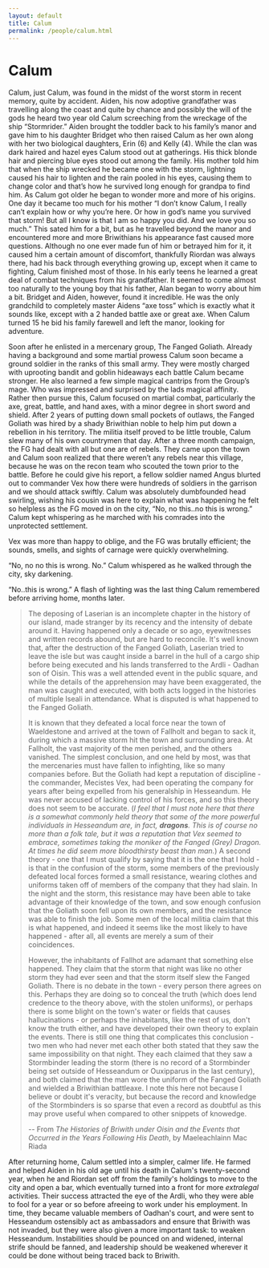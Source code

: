 ```yaml
---	
layout: default	
title: Calum	
permalink: /people/calum.html
---
```


# Calum

Calum, just Calum, was found in the midst of the worst storm in recent memory, quite by accident. Aiden, his now adoptive grandfather was travelling along the coast and quite by chance and possibly the will of the gods he heard two year old Calum screeching from the wreckage of the ship “Stormrider.” 
Aiden brought the toddler back to his family’s manor and gave him to his daughter Bridget who then raised Calum as her own along with her two biological daughters, Erin (6) and Kelly (4). 
While the clan was dark haired and hazel eyes Calum stood out at gatherings. His thick blonde hair and piercing blue eyes stood out among the family. His mother told him that when the ship wrecked he became one with the storm, lightning caused his hair to lighten and the rain pooled in his eyes, causing them to change color and that’s how he survived long enough for grandpa to find him. 
As Calum got older he began to wonder more and more of his origins. One day it became too much for his mother “I don’t know Calum, I really can’t explain how or why you’re here. Or how in god’s name you survived that storm! But all I know is that I am so happy you did. And we love you so much.” 
This sated him for a bit, but as he travelled beyond the manor and encountered more and more Briwithians his appearance fast caused more questions. Although no one ever made fun of him or betrayed him for it, it caused him a certain amount of discomfort, thankfully Riordan was always there, had his back through everything growing up, except when it came to fighting, Calum finished most of those. 
In his early teens he learned a great deal of combat techniques from his grandfather. It seemed to come almost too naturally to the young boy that his father, Alan began to worry about him a bit. 
Bridget and Aiden, however, found it incredible. He was the only grandchild to completely master Aidens “axe toss” which is exactly what it sounds like, except with a 2 handed battle axe or great axe. 
When Calum turned 15 he bid his family farewell and left the manor, looking for adventure. 

Soon after he enlisted in a mercenary group, The Fanged Goliath. Already having a background and some martial prowess Calum soon became a ground soldier in the ranks of this small army. They were mostly charged with uprooting bandit and goblin hideaways each battle Calum became stronger. He also learned a few simple magical cantrips from the Group’s mage. Who was impressed and surprised by the lads magical affinity. Rather then pursue this, Calum focused on martial combat, particularly the axe, great, battle, and hand axes, with a minor degree in short sword and shield. 
After 2 years of putting down small pockets of outlaws, the Fanged Goliath was hired by a shady Briwithian noble to help him put down a rebellion in his territory. 
The militia itself proved to be little trouble, Calum slew many of his own countrymen that day. After a three month campaign, the FG had dealt with all but one are of rebels. They came upon the town and Calum soon realized that there weren’t any rebels near this village, because he was on the recon team who scouted the town prior to the battle. Before he could give his report, a fellow soldier named Angus blurted out to commander Vex how there were hundreds of soldiers in the garrison and we should attack swiftly. Calum was absolutely dumbfounded head swirling, wishing his cousin was here to explain what was happening he felt so helpless as the FG moved in on the city, “No, no this..no this is wrong.” Calum kept whispering as he marched with his comrades into the unprotected settlement. 

Vex was more than happy to oblige, and the FG was brutally efficient; the sounds, smells, and sights of carnage were quickly overwhelming.

“No, no no this is wrong. No.” Calum whispered as he walked through the city, sky darkening.

“No..this is wrong.” A flash of lighting was the last thing Calum remembered before arriving home, months later. 

> The deposing of Laserian is an incomplete chapter in the history of our island, made stranger by its recency and the intensity of debate around it. Having happened only a decade or so ago, eyewitnesses and written records abound, but are hard to reconcile. It's well known that, after the destruction of the Fanged Goliath, Laserian tried to leave the isle but was caught inside a barrel in the hull of a cargo ship before being executed and his lands transferred to the Ardli - Oadhan son of Oisin. This was a well attended event in the public square, and while the details of the apprehension may have been exaggerated, the man was caught and executed, with both acts logged in the histories of multiple Iseali in attendance. What is disputed is what happened to the Fanged Goliath.
> 
> It is known that they defeated a local force near the town of Waeldestone and arrived at the town of Fallholt and began to sack it, during which a massive storm hit the town and surrounding area. At Fallholt, the vast majority of the men perished, and the others vanished. The simplest conclusion, and one held by most, was that the mercenaries must have fallen to infighting, like so many companies before. But the Goliath had kept a reputation of discipline - the commander, Mecistes Vex, had been operating the company for years after being expelled from his generalship in Hesseandum. He was never accused of lacking control of his forces, and so this theory does not seem to be accurate. (_I feel that I must note here that there is a somewhat commonly held theory that some of the more powerful individuals in Hesseandum are, in fact, **dragons**. This is of course no more than a folk tale, but it was a reputation that Vex seemed to embrace, sometimes taking the moniker of the Fanged (Grey) Dragon. At times he did seem more bloodthirsty beast than man._) A second theory - one that I must qualify by saying that it is the one that I hold - is that in the confusion of the storm, some members of the previously defeated local forces formed a small resistance, wearing clothes and uniforms taken off of members of the company that they had slain. In the night and the storm, this resistance may have been able to take advantage of their knowledge of the town, and sow enough confusion that the Goliath soon fell upon its own members, and the resistance was able to finish the job. Some men of the local militia claim that this is what happened, and indeed it seems like the most likely to have happened - after all, all events are merely a sum of their coincidences. 
> 
> However, the inhabitants of Fallhot are adamant that something else happened. They claim that the storm that night was like no other storm they had ever seen and that the storm itself slew the Fanged Goliath. There is no debate in the town - every person there agrees on this. Perhaps they are doing so to conceal the truth (which does lend credence to the theory above, with the stolen uniforms), or perhaps there is some blight on the town's water or fields that causes hallucinations - or perhaps the inhabitants, like the rest of us, don't know the truth either, and have developed their own theory to explain the events. There is still one thing that complicates this conclusion - two men who had never met each other both stated that they saw the same impossibility on that night. They each claimed that they saw a Stormbinder leading the storm (there is no record of a Stormbinder being set outside of Hesseandum or Ouxipparus in the last century), and both claimed that the man wore the uniform of the Fanged Goliath and wielded a Briwithian battleaxe. I note this here not because I believe or doubt it's veracity, but because the record and knowledge of the Stormbinders is so sparse that even a record as doubtful as this may prove useful when compared to other snippets of knowedge.
> 
> -- From _The Histories of Briwith under Oisin and the Events that Occurred in the Years Following His Death_, by Maeleachlainn Mac Riada

After returning home, Calum settled into a simpler, calmer life. He farmed and helped Aiden in his old age until his death in Calum's twenty-second year, when he and Riordan set off from the family's holdings to move to the city and open a bar, which eventually turned into a front for more _extralegal_ activities. Their success attracted the eye of the Ardli, who they were able to fool for a year or so before afreeing to work under his employment. In time, they became valuable members of Oadhan's court, and were sent to Hesseandum ostensibly act as ambassadors and ensure that Briwith was not invaded, but they were also given a more important task: to weaken Hesseandum. Instabilities should be pounced on and widened, internal strife should be fanned, and leadership should be weakened wherever it could be done without being traced back to Briwith.
